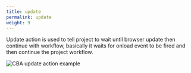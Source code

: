 ```yaml
---
title: update
permalink: update
weight: 9
---
```


Update action is used to tell project to wait until browser update then continue with workflow, basically it waits for onload event to be fired and then continue the project workflow. 

![CBA update action example](/images/extension/actions/update.jpg)
